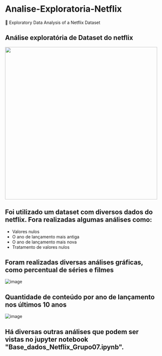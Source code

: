# Analise-Exploratoria-Netflix
🍿 Exploratory Data Analysis of a Netflix Dataset

## Análise exploratória de Dataset do netflix
<img  src = "https://github.com/inesarruda/Analise-Exploratoria-Netflix/assets/112672449/a32f8042-7a91-4d3f-9a71-f8d380ac87bc" width= "500px"/>

## Foi utilizado um dataset com diversos dados do netflix. Fora realizadas algumas análises como:
* Valores nulos
* O ano de lançamento mais antiga
* O ano de lançamento mais nova
* Tratamento de valores nulos

## Foram realizadas diversas análises gráficas, como percentual de séries e filmes
![image](https://github.com/inesarruda/Analise-Exploratoria-Netflix/assets/112672449/61a154eb-ad28-45b0-8fc9-bac8025809ba)

## Quantidade de conteúdo por ano de lançamento nos últimos 10 anos

![image](https://github.com/inesarruda/Analise-Exploratoria-Netflix/assets/112672449/46af7562-2462-4f52-80be-2fefe76e9e68)

## Há diversas outras análises que podem ser vistas no jupyter notebook  "Base_dados_Netflix_Grupo07.ipynb".
